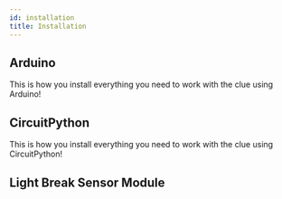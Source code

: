 ```yaml
---
id: installation
title: Installation
---
```


## Arduino

This is how you install everything you need to work with the clue using Arduino!

## CircuitPython

This is how you install everything you need to work with the clue using CircuitPython!

## Light Break Sensor Module
